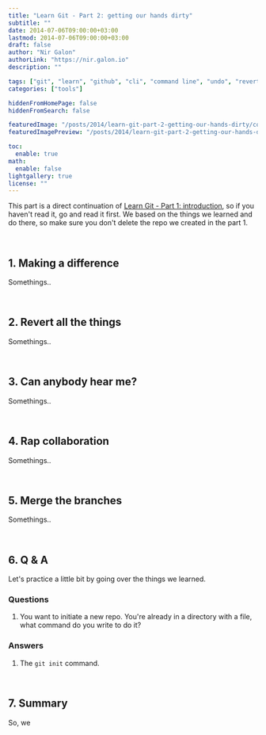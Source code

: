 ```yaml
---
title: "Learn Git - Part 2: getting our hands dirty"
subtitle: ""
date: 2014-07-06T09:00:00+03:00
lastmod: 2014-07-06T09:00:00+03:00
draft: false
author: "Nir Galon"
authorLink: "https://nir.galon.io"
description: ""

tags: ["git", "learn", "github", "cli", "command line", "undo", "revert", "repo", "merge", "collaboration"]
categories: ["tools"]

hiddenFromHomePage: false
hiddenFromSearch: false

featuredImage: "/posts/2014/learn-git-part-2-getting-our-hands-dirty/cover.webp"
featuredImagePreview: "/posts/2014/learn-git-part-2-getting-our-hands-dirty/cover.webp"

toc:
  enable: true
math:
  enable: false
lightgallery: true
license: ""
---
```

This part is a direct continuation of [Learn Git - Part 1: introduction](https://lifelongstudent.io/2014/06/learn-git-part-1-introduction/), so if you haven't read it, go and read it first. We based on the things we learned and do there, so make sure you don't delete the repo we created in the part 1.

&nbsp;

## 1. Making a difference

Somethings..

&nbsp;

## 2. Revert all the things

Somethings..

&nbsp;

## 3. Can anybody hear me?

Somethings..

&nbsp;

## 4. Rap collaboration

Somethings..

&nbsp;

## 5. Merge the branches

Somethings..

&nbsp;

## 6. Q & A

Let's practice a little bit by going over the things we learned.

### **Questions**

1. You want to initiate a new repo. You're already in a directory with a file, what command do you write to do it?

### **Answers**

1. The `git init` command.

&nbsp;

## 7. Summary

So, we
